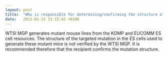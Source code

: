 ```yaml
---
layout: post
title:  "Who is responsible for determining/confirming the structure of the mutation for MGP alleles?"
date:   2011-01-13 15:15:42 +0100
---
```


WTSI MGP generates mutant mouse lines from the KOMP and EUCOMM ES cell resources. The structure of the targeted mutation in the ES cells used to generate these mutant mice is not verified by the WTSI MGP. It is recommended therefore that the recipient confirms the mutation structure.